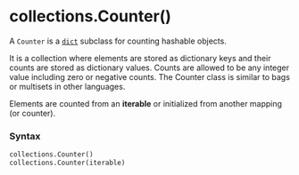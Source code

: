 # collections.Counter()

A `Counter` is a [`dict`](/built-in-types/dict/) subclass for counting hashable objects.

It is a collection where elements are stored as dictionary keys and their counts are stored as dictionary values. Counts are allowed to be any integer value including zero or negative counts. The Counter class is similar to bags or multisets in other languages.

Elements are counted from an **iterable** or initialized from another mapping (or counter).

### Syntax

```python
collections.Counter()
collections.Counter(iterable)
```